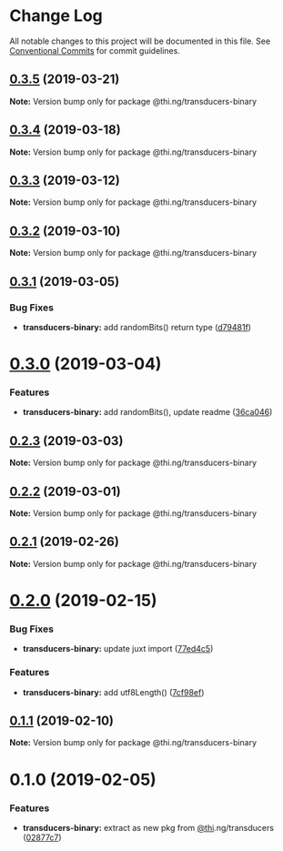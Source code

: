 # Change Log

All notable changes to this project will be documented in this file.
See [Conventional Commits](https://conventionalcommits.org) for commit guidelines.

## [0.3.5](https://github.com/thi-ng/umbrella/compare/@thi.ng/transducers-binary@0.3.4...@thi.ng/transducers-binary@0.3.5) (2019-03-21)

**Note:** Version bump only for package @thi.ng/transducers-binary





## [0.3.4](https://github.com/thi-ng/umbrella/compare/@thi.ng/transducers-binary@0.3.3...@thi.ng/transducers-binary@0.3.4) (2019-03-18)

**Note:** Version bump only for package @thi.ng/transducers-binary





## [0.3.3](https://github.com/thi-ng/umbrella/compare/@thi.ng/transducers-binary@0.3.2...@thi.ng/transducers-binary@0.3.3) (2019-03-12)

**Note:** Version bump only for package @thi.ng/transducers-binary





## [0.3.2](https://github.com/thi-ng/umbrella/compare/@thi.ng/transducers-binary@0.3.1...@thi.ng/transducers-binary@0.3.2) (2019-03-10)

**Note:** Version bump only for package @thi.ng/transducers-binary





## [0.3.1](https://github.com/thi-ng/umbrella/compare/@thi.ng/transducers-binary@0.3.0...@thi.ng/transducers-binary@0.3.1) (2019-03-05)


### Bug Fixes

* **transducers-binary:** add randomBits() return type ([d79481f](https://github.com/thi-ng/umbrella/commit/d79481f))





# [0.3.0](https://github.com/thi-ng/umbrella/compare/@thi.ng/transducers-binary@0.2.3...@thi.ng/transducers-binary@0.3.0) (2019-03-04)


### Features

* **transducers-binary:** add randomBits(), update readme ([36ca046](https://github.com/thi-ng/umbrella/commit/36ca046))





## [0.2.3](https://github.com/thi-ng/umbrella/compare/@thi.ng/transducers-binary@0.2.2...@thi.ng/transducers-binary@0.2.3) (2019-03-03)

**Note:** Version bump only for package @thi.ng/transducers-binary





## [0.2.2](https://github.com/thi-ng/umbrella/compare/@thi.ng/transducers-binary@0.2.1...@thi.ng/transducers-binary@0.2.2) (2019-03-01)

**Note:** Version bump only for package @thi.ng/transducers-binary





## [0.2.1](https://github.com/thi-ng/umbrella/compare/@thi.ng/transducers-binary@0.2.0...@thi.ng/transducers-binary@0.2.1) (2019-02-26)

**Note:** Version bump only for package @thi.ng/transducers-binary





# [0.2.0](https://github.com/thi-ng/umbrella/compare/@thi.ng/transducers-binary@0.1.1...@thi.ng/transducers-binary@0.2.0) (2019-02-15)


### Bug Fixes

* **transducers-binary:** update juxt import ([77ed4c5](https://github.com/thi-ng/umbrella/commit/77ed4c5))


### Features

* **transducers-binary:** add utf8Length() ([7cf98ef](https://github.com/thi-ng/umbrella/commit/7cf98ef))





## [0.1.1](https://github.com/thi-ng/umbrella/compare/@thi.ng/transducers-binary@0.1.0...@thi.ng/transducers-binary@0.1.1) (2019-02-10)

**Note:** Version bump only for package @thi.ng/transducers-binary





# 0.1.0 (2019-02-05)


### Features

* **transducers-binary:** extract as new pkg from [@thi](https://github.com/thi).ng/transducers ([02877c7](https://github.com/thi-ng/umbrella/commit/02877c7))
